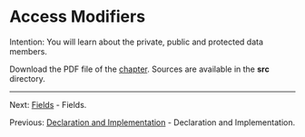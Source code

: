 # Access Modifiers

Intention: You will learn about the private, public and protected data members.

Download the PDF file of the [chapter](chapter_3.pdf). Sources are available in the <b>src</b> directory. 


<hr>

Next: [Fields](chapter_4.md "Fields") - Fields.

Previous: [Declaration and Implementation](chapter_2.md "Declaration and Implementation") - Declaration and Implementation.